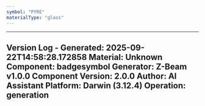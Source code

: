 ```yaml
---
symbol: "PYRE"
materialType: "glass"
---
```


---
Version Log - Generated: 2025-09-22T14:58:28.172858
Material: Unknown
Component: badgesymbol
Generator: Z-Beam v1.0.0
Component Version: 2.0.0
Author: AI Assistant
Platform: Darwin (3.12.4)
Operation: generation
---